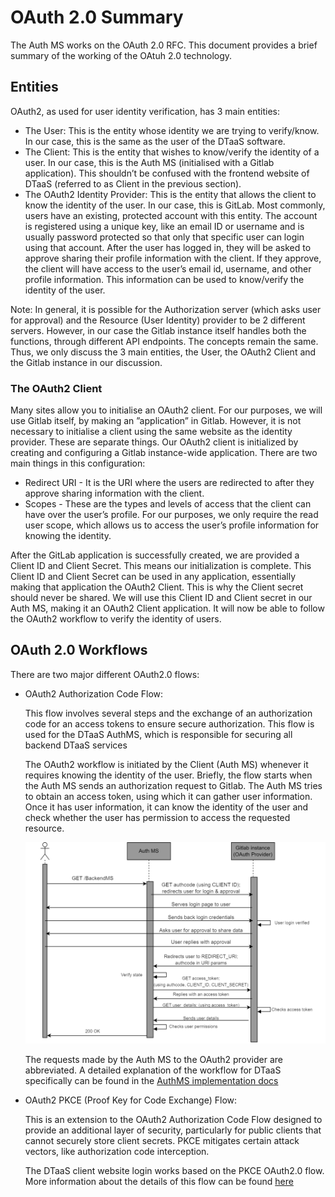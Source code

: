 # OAuth 2.0 Summary

The Auth MS works on the OAuth 2.0 RFC. This
document provides a brief summary of
the working of the OAtuh 2.0 technology.

## Entities

OAuth2, as used for user identity verification,
has 3 main entities:

- The User: This is the entity whose identity
  we are trying to verify/know. In our case,
  this is the same as the user of the DTaaS software.
- The Client: This is the entity that wishes to know/verify the identity
  of a user. In our case, this is the Auth MS (initialised with a Gitlab
  application). This shouldn’t be confused with the frontend website of
  DTaaS (referred to as Client in the previous section).
- The OAuth2 Identity Provider: This is the entity that allows the client
  to know the identity of the user. In our case, this is GitLab. Most
  commonly, users have an existing, protected account with this entity.
  The account is registered using a unique key,
  like an email ID or username and is usually
  password protected so that only that specific user
  can login using that account. After the user has logged in, they will
  be asked to approve sharing their profile information with the client.
  If they approve, the client will have access
  to the user’s email id, username, and other
  profile information. This information can be used to
  know/verify the identity of the user.

Note: In general, it is possible for the
Authorization server (which asks
user for approval) and the Resource (User Identity)
provider to be 2 different
servers. However, in our case the Gitlab instance
itself handles both the
functions, through different API endpoints.
The concepts remain the same.
Thus, we only discuss the 3 main entities, the User,
the OAuth2 Client and
the Gitlab instance in our discussion.

### The OAuth2 Client

Many sites allow you to initialise
an OAuth2 client. For our purposes,
we will use Gitlab itself, by making
an ”application” in Gitlab. However,
it is not necessary to initialise a client
using the same website as the identity provider.
These are separate things.
Our OAuth2 client is initialized by creating
and configuring a Gitlab
instance-wide application.
There are two main things in this configuration:

- Redirect URI - It is the URI where the users
  are redirected to after
  they approve sharing information
  with the client.
- Scopes - These are the types and levels
  of access that the client can
  have over the user’s profile.
  For our purposes, we only require the
  read user scope, which allows us
  to access the user’s profile information
  for knowing the identity.

After the GitLab application is successfully
created, we are provided a
Client ID and Client Secret.
This means our initialization is complete.
This Client ID and Client Secret can be used
in any application, essentially making
that application the OAuth2 Client.
This is why the Client secret should
never be shared. We will use this Client ID
and Client secret in our Auth
MS, making it an OAuth2 Client application.
It will now be able to follow
the OAuth2 workflow to verify the identity of users.

## OAuth 2.0 Workflows

There are two major different OAuth2.0 flows:

- OAuth2 Authorization Code Flow:

  This flow involves several steps and
  the exchange of an authorization code
  for an access tokens to ensure secure authorization.
  This flow is used for the DTaaS AuthMS,
  which is responsible for securing
  all backend DTaaS services

  The OAuth2 workflow is initiated by the
  Client (Auth MS) whenever it
  requires knowing the identity of the user.
  Briefly, the flow starts when the
  Auth MS sends an authorization request to Gitlab.
  The Auth MS tries to
  obtain an access token, using which it can gather
  user information. Once it
  has user information, it can know the identity of
  the user and check whether
  the user has permission to access the requested resource.

  ![alt text](oauth2-workflow.png)

  The requests made by the Auth MS to
  the OAuth2 provider
  are abbreviated. A detailed explanation
  of the workflow for
  DTaaS specifically can be found in the
  [AuthMS implementation docs](AUTHMS.md)

- OAuth2 PKCE (Proof Key for Code Exchange) Flow:

  This is an extension to the OAuth2
  Authorization Code Flow designed to
  provide an additional layer of security,
  particularly for public clients
  that cannot securely store client secrets.
  PKCE mitigates certain attack vectors,
  like authorization code interception.

  The DTaaS client website login works
  based on the PKCE OAuth2.0 flow.
  More information about the details of
  this flow can be found
  [here](https://auth0.com/docs/get-started/authentication-and-authorization-flow/authorization-code-flow-with-pkce)